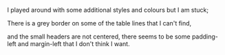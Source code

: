 I played around with some additional styles and colours but I am stuck;

There is a grey border on some of the table lines that I can't find, 

and the small headers are not centered, there seems to be some padding-left and margin-left that I don't think I want.  

